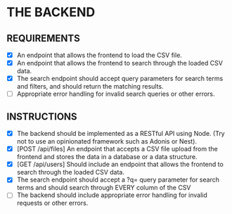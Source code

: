 # THE BACKEND

## REQUIREMENTS

- [x] An endpoint that allows the frontend to load the CSV file.
- [x] An endpoint that allows the frontend to search through the loaded CSV data.
- [x] The search endpoint should accept query parameters for search terms and filters, and should return the matching results.
- [ ] Appropriate error handling for invalid search queries or other errors.

## INSTRUCTIONS

- [x] The backend should be implemented as a RESTful API using Node. (Try not to use an opinionated framework such as Adonis or Nest).
- [x] [POST /api/files] An endpoint that accepts a CSV file upload from the frontend and stores the data in a database or a data structure.
- [x] [GET /api/users] Should include an endpoint that allows the frontend to search through the loaded CSV data.
- [x] The search endpoint should accept a ?q= query parameter for search terms and should search through EVERY column of the CSV
- [ ] The backend should include appropriate error handling for invalid requests or other errors.
